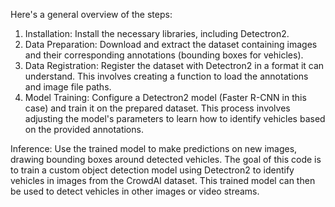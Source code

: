 Here's a general overview of the steps:

1. Installation: Install the necessary libraries, including Detectron2.
2. Data Preparation: Download and extract the dataset containing images and their corresponding annotations (bounding boxes for vehicles).
3. Data Registration: Register the dataset with Detectron2 in a format it can understand. This involves creating a function to load the annotations and image file paths.
4. Model Training: Configure a Detectron2 model (Faster R-CNN in this case) and train it on the prepared dataset. This process involves adjusting the model's parameters to learn how to identify vehicles based on the provided annotations.

Inference: Use the trained model to make predictions on new images, drawing bounding boxes around detected vehicles.
The goal of this code is to train a custom object detection model using Detectron2 to identify vehicles in images from the CrowdAI dataset. This trained model can then be used to detect vehicles in other images or video streams.
